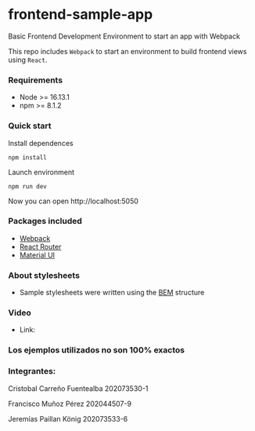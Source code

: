 # frontend-sample-app
Basic Frontend Development Environment to start an app with Webpack

This repo includes `Webpack` to start an environment to build frontend views using `React`.

### Requirements
- Node >= 16.13.1
- npm >= 8.1.2

### Quick start

Install dependences

```
npm install
```

Launch environment

```
npm run dev
```

Now you can open http://localhost:5050

### Packages included
- [Webpack](https://webpack.js.org/)
- [React Router](https://reactrouter.com/en/main)
- [Material UI](https://mui.com/material-ui/getting-started/usage/)

### About stylesheets
- Sample stylesheets were written using the [BEM](https://getbem.com/) structure

### Video
- Link:

### Los ejemplos utilizados no son 100% exactos

### Integrantes:

Cristobal Carreño Fuentealba 202073530-1

Francisco Muñoz Pérez 202044507-9

Jeremías Paillan König 202073533-6
